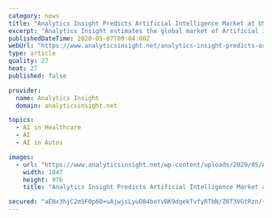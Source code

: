 ```yaml
---
category: news
title: "Analytics Insight Predicts Artificial Intelligence Market at US$53.2 Billion, North America to Lead"
excerpt: "Analytics Insight estimates the global market of Artificial Intelligence is estimated to grow at a CAGR of 29.0 percent from US$42.8 billion in 2019 to US$152.9 billion in 2023. By region, North America,"
publishedDateTime: 2020-05-07T09:04:00Z
webUrl: "https://www.analyticsinsight.net/analytics-insight-predicts-artificial-intelligence-market-us53-2-billion-north-america-lead/"
type: article
quality: 27
heat: 27
published: false

provider:
  name: Analytics Insight
  domain: analyticsinsight.net

topics:
  - AI in Healthcare
  - AI
  - AI in Autos

images:
  - url: "https://www.analyticsinsight.net/wp-content/uploads/2020/05/Analytics-Insight-Predicts-Artificial-Intelligence-Market-at-US53.2-Billion-North-America-to-Lead.png"
    width: 1847
    height: 976
    title: "Analytics Insight Predicts Artificial Intelligence Market at US$53.2 Billion, North America to Lead"

secured: "aENx3hjC2mSF0p6D+uAjwjsLyuO84boYvBK9dqekTvfyRTbN/Z6T3VGtRzn/+eY9RKNzb6kqASk1yi4zXwPip4F2ppnGu1t/v7JJq22Cy67VAwN2SFlFpBvSkRHkbqEWrvyqX8egzxoyCEMl9S5RDpU5MTOGjHqbh17jEERxoby3byja1orj0HdVz8pp5pLNCn63cUlO757cnhKyawK72KZb+q4jqUAzC6VfIyypXhF4qan0juZAp7FDVkHdgtivPzm8LXYFE25B6dRSJqk26Emz29ZukY6i2NgsTWMmogvFne6JZfjo9McPAGWjvUKR;m+123EAyMXHShF2IjF9CyQ=="
---
```


